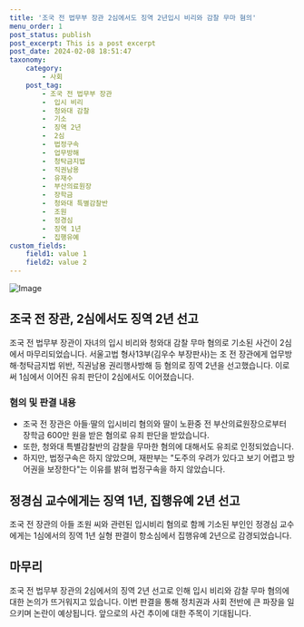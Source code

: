 ```yaml
---
title: '조국 전 법무부 장관 2심에서도 징역 2년입시 비리와 감찰 무마 혐의'
menu_order: 1
post_status: publish
post_excerpt: This is a post excerpt
post_date: 2024-02-08 18:51:47
taxonomy:
    category:
        - 사회
    post_tag:
        - 조국 전 법무부 장관
        -  입시 비리
        -  청와대 감찰
        -  기소
        -  징역 2년
        -  2심
        -  법정구속
        -  업무방해
        -  청탁금지법
        -  직권남용
        -  유재수
        -  부산의료원장
        -  장학금
        -  청와대 특별감찰반
        -  조원
        -  정경심
        -  징역 1년
        -  집행유예
custom_fields:
    field1: value 1
    field2: value 2
---
```


![Image](https://imgnews.pstatic.net/image/659/2024/02/08/0000018739_001_20240208161301561.jpg?type=w647)

## 조국 전 장관, 2심에서도 징역 2년 선고
조국 전 법무부 장관이 자녀의 입시 비리와 청와대 감찰 무마 혐의로 기소된 사건이 2심에서 마무리되었습니다. 서울고법 형사13부(김우수 부장판사)는 조 전 장관에게 업무방해·청탁금지법 위반, 직권남용 권리행사방해 등 혐의로 징역 2년을 선고했습니다. 이로써 1심에서 이어진 유죄 판단이 2심에서도 이어졌습니다.
### 혐의 및 판결 내용
- 조국 전 장관은 아들·딸의 입시비리 혐의와 딸이 노환중 전 부산의료원장으로부터 장학금 600만 원을 받은 혐의로 유죄 판단을 받았습니다.
- 또한, 청와대 특별감찰반의 감찰을 무마한 혐의에 대해서도 유죄로 인정되었습니다.
- 하지만, 법정구속은 하지 않았으며, 재판부는 "도주의 우려가 있다고 보기 어렵고 방어권을 보장한다"는 이유를 밝혀 법정구속을 하지 않았습니다.
## 정경심 교수에게는 징역 1년, 집행유예 2년 선고
조국 전 장관의 아들 조원 씨와 관련된 입시비리 혐의로 함께 기소된 부인인 정경심 교수에게는 1심에서의 징역 1년 실형 판결이 항소심에서 집행유예 2년으로 감경되었습니다.
## 마무리
조국 전 법무부 장관의 2심에서의 징역 2년 선고로 인해 입시 비리와 감찰 무마 혐의에 대한 논의가 뜨거워지고 있습니다. 이번 판결을 통해 정치권과 사회 전반에 큰 파장을 일으키며 논란이 예상됩니다. 앞으로의 사건 추이에 대한 주목이 기대됩니다.
